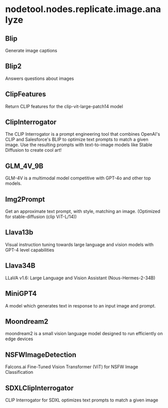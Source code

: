 # nodetool.nodes.replicate.image.analyze

## Blip

Generate image captions

## Blip2

Answers questions about images

## ClipFeatures

Return CLIP features for the clip-vit-large-patch14 model

## ClipInterrogator

The CLIP Interrogator is a prompt engineering tool that combines OpenAI's CLIP and Salesforce's BLIP to optimize text prompts to match a given image. Use the resulting prompts with text-to-image models like Stable Diffusion to create cool art!

## GLM_4V_9B

GLM-4V is a multimodal model competitive with GPT-4o and other top models.

## Img2Prompt

Get an approximate text prompt, with style, matching an image.  (Optimized for stable-diffusion (clip ViT-L/14))

## Llava13b

Visual instruction tuning towards large language and vision models with GPT-4 level capabilities

## Llava34B

LLaVA v1.6: Large Language and Vision Assistant (Nous-Hermes-2-34B)

## MiniGPT4

A model which generates text in response to an input image and prompt.

## Moondream2

moondream2 is a small vision language model designed to run efficiently on edge devices

## NSFWImageDetection

Falcons.ai Fine-Tuned Vision Transformer (ViT) for NSFW Image Classification

## SDXLClipInterrogator

CLIP Interrogator for SDXL optimizes text prompts to match a given image

